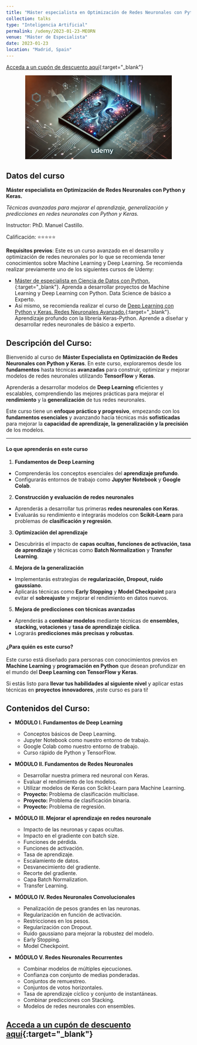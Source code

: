 ```yaml
---
title: "Máster especialista en Optimización de Redes Neuronales con Python y Keras"
collection: talks
type: "Inteligencia Artificial"
permalink: /udemy/2023-01-23-MEORN
venue: "Máster de Especialista"
date: 2023-01-23
location: "Madrid, Spain"
---
```


[Acceda a un cupón de descuento aquí](https://www.udemy.com/course/master-especialista-deep-learning-python-pytorch/?couponCode=MAR_2025){:target="_blank"}

<div>
<p align = "center">
<img src="/images/courses/MEORN.png" alt="Master en Optimización Keras" width="400">
</p>
</div>


## Datos del curso

__Máster especialista en Optimización de Redes Neuronales con Python y Keras.__

_Técnicas avanzadas para mejorar el aprendizaje, generalización y predicciones en redes neuronales con Python y Keras._

Instructor: PhD. Manuel Castillo. 

Calificación: ⭐⭐⭐⭐⭐

__Requisitos previos__: Este es un curso avanzado en el desarrollo y optimización de redes neuronales por lo que se recomienda tener conocimientos sobre Machine Learning y Deep Learning. Se recomienda realizar previamente uno de los siguientes cursos de Udemy:
- [Máster de especialista en Ciencia de Datos con Python.](https://www.udemy.com/course/master-en-ciencia-de-datos-con-python/?couponCode=MAR_2025){:target="_blank"}. Aprenda a desarrollar proyectos de Machine Learning y Deep Learning con Python. Data Science de básico a Experto.
- Así mismo, se recomienda realizar el curso de [Deep Learning con Python y Keras. Redes Neuronales Avanzado.](https://www.udemy.com/course/deep-learning-con-keras/?couponCode=MAR_2025){:target="_blank"}. Aprendizaje profundo con la librería Keras-Python. Aprende a diseñar y desarrollar redes neuronales de básico a experto.

## Descripción del Curso:

Bienvenido al curso de **Máster Especialista en Optimización de Redes Neuronales con Python y Keras**. En este curso, exploraremos desde los **fundamentos** hasta técnicas **avanzadas** para construir, optimizar y mejorar modelos de redes neuronales utilizando **TensorFlow** y **Keras**.  

Aprenderás a desarrollar modelos de **Deep Learning** eficientes y escalables, comprendiendo las mejores prácticas para mejorar el **rendimiento** y la **generalización** de tus redes neuronales.  

Este curso tiene un **enfoque práctico y progresivo**, empezando con los **fundamentos esenciales** y avanzando hacia técnicas más **sofisticadas** para mejorar la **capacidad de aprendizaje, la generalización y la precisión** de los modelos.  

---

#### **Lo que aprenderás en este curso**  

1. **Fundamentos de Deep Learning**  
* Comprenderás los conceptos esenciales del **aprendizaje profundo**.  
* Configurarás entornos de trabajo como **Jupyter Notebook** y **Google Colab**.  

2. **Construcción y evaluación de redes neuronales**  
* Aprenderás a desarrollar tus primeras **redes neuronales con Keras**.  
* Evaluarás su rendimiento e integrarás modelos con **Scikit-Learn** para problemas de **clasificación y regresión**.  

3. **Optimización del aprendizaje**  
* Descubrirás el impacto de **capas ocultas, funciones de activación, tasa de aprendizaje** y técnicas como **Batch Normalization** y **Transfer Learning**.  

4. **Mejora de la generalización**  
* Implementarás estrategias de **regularización, Dropout, ruido gaussiano**.  
* Aplicarás técnicas como **Early Stopping** y **Model Checkpoint** para evitar el **sobreajuste** y mejorar el rendimiento en datos nuevos.  

5. **Mejora de predicciones con técnicas avanzadas**  
- Aprenderás a **combinar modelos** mediante técnicas de **ensembles, stacking, votaciones** y **tasa de aprendizaje cíclica**.  
- Lograrás **predicciones más precisas y robustas**.  


#### **¿Para quién es este curso?**  

Este curso está diseñado para personas con conocimientos previos en **Machine Learning** y **programación en Python** que desean profundizar en el mundo del **Deep Learning con TensorFlow y Keras**.  

Si estás listo para **llevar tus habilidades al siguiente nivel** y aplicar estas técnicas en **proyectos innovadores**, ¡este curso es para ti!



## Contenidos del Curso:

- __MÓDULO I. Fundamentos de Deep Learning__
    - Conceptos básicos de Deep Learning.  
    - Jupyter Notebook como nuestro entorno de trabajo.  
    - Google Colab como nuestro entorno de trabajo.  
    - Curso rápido de Python y TensorFlow.  

- __MÓDULO II. Fundamentos de Redes Neuronales__
    - Desarrollar nuestra primera red neuronal con Keras.  
    - Evaluar el rendimiento de los modelos.  
    - Utilizar modelos de Keras con Scikit-Learn para Machine Learning.  
    - **Proyecto:** Problema de clasificación multiclase.  
    - **Proyecto:** Problema de clasificación binaria.  
    - **Proyecto:** Problema de regresión. 

- __MÓDULO III. Mejorar el aprendizaje en redes neuronale__
    - Impacto de las neuronas y capas ocultas.  
    - Impacto en el gradiente con batch size.  
    - Funciones de pérdida.  
    - Funciones de activación.  
    - Tasa de aprendizaje.  
    - Escalamiento de datos.  
    - Desvanecimiento del gradiente.  
    - Recorte del gradiente.  
    - Capa Batch Normalization.  
    - Transfer Learning. 

- __MÓDULO IV. Redes Neuronales Convolucionales__
    - Penalización de pesos grandes en las neuronas.  
    - Regularización en función de activación.  
    - Restricciones en los pesos.  
    - Regularización con Dropout.  
    - Ruido gaussiano para mejorar la robustez del modelo.  
    - Early Stopping.  
    - Model Checkpoint.  

- __MÓDULO V. Redes Neuronales Recurrentes__
    - Combinar modelos de múltiples ejecuciones.  
    - Confianza con conjunto de medias ponderadas.  
    - Conjuntos de remuestreo.  
    - Conjuntos de votos horizontales.  
    - Tasa de aprendizaje cíclico y conjunto de instantáneas.  
    - Combinar predicciones con Stacking.  
    - Modelos de redes neuronales con ensembles. 

## [Acceda a un cupón de descuento aquí](https://www.udemy.com/course/master-especialista-deep-learning-python-pytorch/?couponCode=MAR_2025){:target="_blank"}